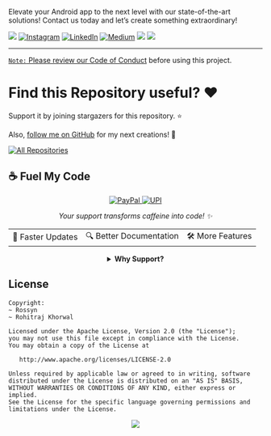 
Elevate your Android app to the next level with our state-of-the-art solutions! Contact us today and let’s create something extraordinary!

<div align="start">
  
<a href="mailto:banrossyn@gmail.com"><img src="https://img.shields.io/badge/Gmail-EA4335.svg?logo=Gmail&logoColor=white"></a>
[![Instagram](https://img.shields.io/badge/Instagram-%23E4405F.svg?logo=Instagram&logoColor=white)](https://instagram.com/rohitraj.khorwal) [![LinkedIn](https://img.shields.io/badge/LinkedIn-%230077B5.svg?logo=linkedin&logoColor=white)](https://www.linkedin.com/in/rohitrajkhorwal/) [![Medium](https://img.shields.io/badge/Medium-12100E?logo=medium&logoColor=white)](https://medium.com/@rohitrajkhorwal) 
<a href="https://t.me/banrossyn" target="_blank"><img src="https://img.shields.io/badge/Telegram-26A5E4.svg?logo=Telegram&logoColor=white"></a>
<a href="https://wa.me/+919694260426/" target="_blank"><img src="https://img.shields.io/badge/WhatsApp-25D366.svg?logo=WhatsApp&logoColor=white">
</div>


---

`Note:` Please review our [Code of Conduct](./CODE_OF_CONDUCT.md) before using this project.
# Find this Repository useful? ❤️

Support it by joining stargazers for this repository. ⭐

Also, [follow me on GitHub](https://github.com/AndroidWithRossyn/) for my next creations! 🤩

<p align="left">
<a href="https://github.com/AndroidWithRossyn?tab=repositories&sort=stargazers"><img alt="All Repositories" title="All Repositories" src="https://custom-icon-badges.demolab.com/badge/-Click%20Here%20For%20All%20My%20Repos-1F222E?style=for-the-badge&logoColor=white&logo=repo"/></a>
  
</p>


## ☕ Fuel My Code

<div align="center">
  <a href="https://www.paypal.com/paypalme/banrossyn">
    <img src="https://img.shields.io/badge/Support_My_Work-00457C?style=for-the-badge&logo=paypal&logoColor=white" alt="PayPal"/>
  </a>
   <a href="https://github.com/AndroidWithRossyn/AndroidWithRossyn/blob/main/donate/upi_scan.jpg?raw=true">
    <img src="https://img.shields.io/badge/Support_via_UPI-4CAF50?style=for-the-badge&logo=google-pay&logoColor=white" alt="UPI"/>
  </a>
  <p><i>Your support transforms caffeine into code! ✨</i></p>
  
  <table>
    <tr>
      <td>🚀 Faster Updates</td>
      <td>🔍 Better Documentation</td>
      <td>🛠️ More Features</td>
    </tr>
  </table>
  
  <details>
    <summary><b>Why Support?</b></summary>
    <p>Every contribution helps me dedicate more time to creating high-quality open source Code. Your support directly translates to better software for everyone!</p>
  </details>
</div>



## License

```
Copyright: 
~ Rossyn
~ Rohitraj Khorwal

Licensed under the Apache License, Version 2.0 (the "License");
you may not use this file except in compliance with the License.
You may obtain a copy of the License at

   http://www.apache.org/licenses/LICENSE-2.0

Unless required by applicable law or agreed to in writing, software
distributed under the License is distributed on an "AS IS" BASIS,
WITHOUT WARRANTIES OR CONDITIONS OF ANY KIND, either express or implied.
See the License for the specific language governing permissions and
limitations under the License.
```

<p align="center">
  <img src="https://capsule-render.vercel.app/api?type=waving&color=gradient&height=60&section=footer"/>
</p>
